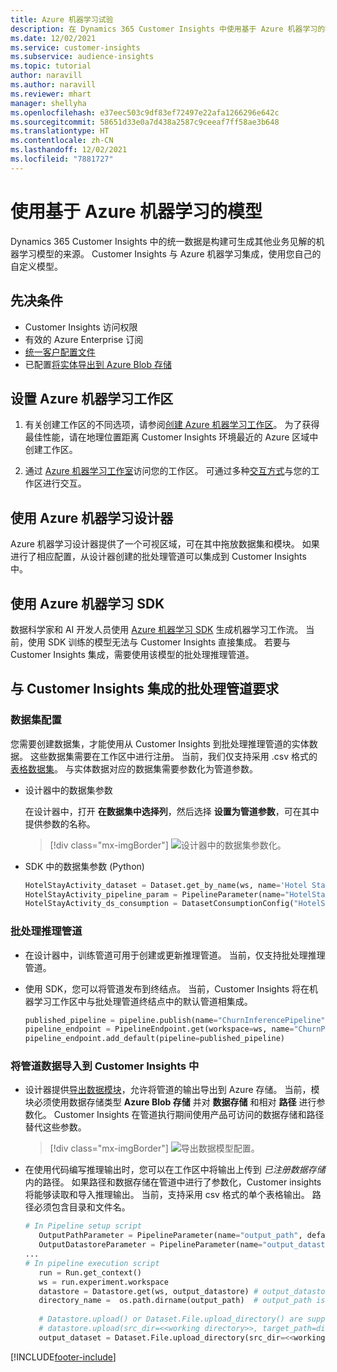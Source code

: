 ```yaml
---
title: Azure 机器学习试验
description: 在 Dynamics 365 Customer Insights 中使用基于 Azure 机器学习的模型。
ms.date: 12/02/2021
ms.service: customer-insights
ms.subservice: audience-insights
ms.topic: tutorial
author: naravill
ms.author: naravill
ms.reviewer: mhart
manager: shellyha
ms.openlocfilehash: e37eec503c9df83ef72497e22afa1266296e642c
ms.sourcegitcommit: 58651d33e0a7d438a2587c9ceeaf7ff58ae3b648
ms.translationtype: HT
ms.contentlocale: zh-CN
ms.lasthandoff: 12/02/2021
ms.locfileid: "7881727"
---
```

# <a name="use-azure-machine-learning-based-models"></a>使用基于 Azure 机器学习的模型

Dynamics 365 Customer Insights 中的统一数据是构建可生成其他业务见解的机器学习模型的来源。 Customer Insights 与 Azure 机器学习集成，使用您自己的自定义模型。

## <a name="prerequisites"></a>先决条件

- Customer Insights 访问权限
- 有效的 Azure Enterprise 订阅
- [统一客户配置文件](data-unification.md)
- 已配置[将实体导出到 Azure Blob 存储](export-azure-blob-storage.md)

## <a name="set-up-azure-machine-learning-workspace"></a>设置 Azure 机器学习工作区

1. 有关创建工作区的不同选项，请参阅[创建 Azure 机器学习工作区](/azure/machine-learning/concept-workspace#-create-a-workspace)。 为了获得最佳性能，请在地理位置距离 Customer Insights 环境最近的 Azure 区域中创建工作区。

1. 通过 [Azure 机器学习工作室](https://ml.azure.com/)访问您的工作区。 可通过多种[交互方式](/azure/machine-learning/concept-workspace#tools-for-workspace-interaction)与您的工作区进行交互。

## <a name="work-with-azure-machine-learning-designer"></a>使用 Azure 机器学习设计器

Azure 机器学习设计器提供了一个可视区域，可在其中拖放数据集和模块。 如果进行了相应配置，从设计器创建的批处理管道可以集成到 Customer Insights 中。 
   
## <a name="working-with-azure-machine-learning-sdk"></a>使用 Azure 机器学习 SDK

数据科学家和 AI 开发人员使用 [Azure 机器学习 SDK](/python/api/overview/azure/ml/?preserve-view=true&view=azure-ml-py) 生成机器学习工作流。 当前，使用 SDK 训练的模型无法与 Customer Insights 直接集成。 若要与 Customer Insights 集成，需要使用该模型的批处理推理管道。

## <a name="batch-pipeline-requirements-to-integrate-with-customer-insights"></a>与 Customer Insights 集成的批处理管道要求

### <a name="dataset-configuration"></a>数据集配置

您需要创建数据集，才能使用从 Customer Insights 到批处理推理管道的实体数据。 这些数据集需要在工作区中进行注册。 当前，我们仅支持采用 .csv 格式的[表格数据集](/azure/machine-learning/how-to-create-register-datasets#tabulardataset)。 与实体数据对应的数据集需要参数化为管道参数。
   
* 设计器中的数据集参数
   
     在设计器中，打开 **在数据集中选择列**，然后选择 **设置为管道参数**，可在其中提供参数的名称。

     > [!div class="mx-imgBorder"]
     > ![设计器中的数据集参数化。](media/intelligence-designer-dataset-parameters.png "设计器中的数据集参数化")
   
* SDK 中的数据集参数 (Python)
   
   ```python
   HotelStayActivity_dataset = Dataset.get_by_name(ws, name='Hotel Stay Activity Data')
   HotelStayActivity_pipeline_param = PipelineParameter(name="HotelStayActivity_pipeline_param", default_value=HotelStayActivity_dataset)
   HotelStayActivity_ds_consumption = DatasetConsumptionConfig("HotelStayActivity_dataset", HotelStayActivity_pipeline_param)
   ```

### <a name="batch-inference-pipeline"></a>批处理推理管道
  
* 在设计器中，训练管道可用于创建或更新推理管道。 当前，仅支持批处理推理管道。

* 使用 SDK，您可以将管道发布到终结点。 当前，Customer Insights 将在机器学习工作区中与批处理管道终结点中的默认管道相集成。
   
   ```python
   published_pipeline = pipeline.publish(name="ChurnInferencePipeline", description="Published Churn Inference pipeline")
   pipeline_endpoint = PipelineEndpoint.get(workspace=ws, name="ChurnPipelineEndpoint") 
   pipeline_endpoint.add_default(pipeline=published_pipeline)
   ```

### <a name="import-pipeline-data-into-customer-insights"></a>将管道数据导入到 Customer Insights 中

* 设计器提供[导出数据模块](/azure/machine-learning/algorithm-module-reference/export-data)，允许将管道的输出导出到 Azure 存储。 当前，模块必须使用数据存储类型 **Azure Blob 存储** 并对 **数据存储** 和相对 **路径** 进行参数化。 Customer Insights 在管道执行期间使用产品可访问的数据存储和路径替代这些参数。
   > [!div class="mx-imgBorder"]
   > ![导出数据模型配置。](media/intelligence-designer-importdata.png "导出数据模型配置")
   
* 在使用代码编写推理输出时，您可以在工作区中将输出上传到 *已注册数据存储* 内的路径。 如果路径和数据存储在管道中进行了参数化，Customer insights 将能够读取和导入推理输出。 当前，支持采用 csv 格式的单个表格输出。 路径必须包含目录和文件名。

   ```python
   # In Pipeline setup script
      OutputPathParameter = PipelineParameter(name="output_path", default_value="HotelChurnOutput/HotelChurnOutput.csv")
      OutputDatastoreParameter = PipelineParameter(name="output_datastore", default_value="workspaceblobstore")
   ...
   # In pipeline execution script
      run = Run.get_context()
      ws = run.experiment.workspace
      datastore = Datastore.get(ws, output_datastore) # output_datastore is parameterized
      directory_name =  os.path.dirname(output_path)  # output_path is parameterized.
      
      # Datastore.upload() or Dataset.File.upload_directory() are supported methods to uplaod the data
      # datastore.upload(src_dir=<<working directory>>, target_path=directory_name, overwrite=False, show_progress=True)
      output_dataset = Dataset.File.upload_directory(src_dir=<<working directory>>, target = (datastore, directory_name)) # Remove trailing "/" from directory_name
   ```


[!INCLUDE[footer-include](../includes/footer-banner.md)]
